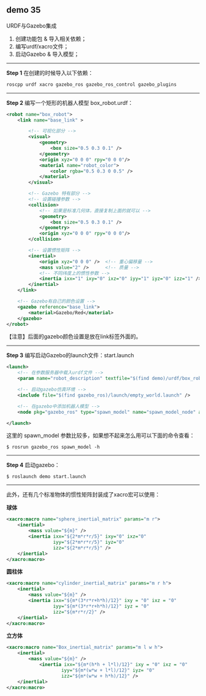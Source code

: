 ## demo 35
URDF与Gazebo集成
1. 创建功能包 & 导入相关依赖；
2. 编写urdf/xacro文件；
3. 启动Gazebo & 导入模型；

-----

**Step 1**
在创建的时候导入以下依赖：
```txt
roscpp urdf xacro gazebo_ros gazebo_ros_control gazebo_plugins
```

----

**Step 2**
编写一个矩形的机器人模型 box_robot.urdf：
```xml
<robot name="box_robot">
    <link name="base_link" >

        <!-- 可视化部分 -->
        <visual>
            <geometry>
                <box size="0.5 0.3 0.1" />
            </geometry>
            <origin xyz="0 0 0" rpy="0 0 0"/>
            <material name="robot_color">
                <color rgba="0.5 0.3 0 0.5" />
            </material>
        </visual>

        <!-- Gazebo 特有部分 -->
        <!-- 设置碰撞参数 -->
        <collision>
            <!-- 如果是标准几何体，直接复制上面的就可以 -->
            <geometry>
                <box size="0.5 0.3 0.1" />
            </geometry>
            <origin xyz="0 0 0" rpy="0 0 0"/>
        </collision>

        <!-- 设置惯性矩阵 -->
        <inertial>
            <origin xyz="0 0 0" />  <!-- 重心偏移量 -->
            <mass value="2" />      <!-- 质量 -->
            <!-- 不同纬度上的惯性参数 -->
            <inertia ixx="1" ixy="0" ixz="0" iyy="1" iyz="0" izz="1" />
        </inertial>
    </link>

    <!-- Gazebo有自己的颜色设置 -->
    <gazebo reference="base_link">
        <material>Gazebo/Red</material>
    </gazebo>
</robot>
```
【注意】后面的gazebo颜色设置是放在link标签外面的。

---
**Step 3** 
编写启动Gazebo的launch文件：start.launch
```xml
<launch>
    <!-- 在参数服务器中载入urdf文件 -->
    <param name="robot_description" textfile="$(find demo)/urdf/box_robot.urdf"/>

    <!-- 启动gazebo仿真环境 -->
    <include file="$(find gazebo_ros)/launch/empty_world.launch" />

    <!-- 在gazebo中添加机器人模型 -->
    <node pkg="gazebo_ros" type="spawn_model" name="spawn_model_node" args="-urdf -model box -param robot_description" />

</launch>
```
这里的 spawn_model 参数比较多，如果想不起来怎么用可以下面的命令查看：
```shell
$ rosrun gazebo_ros spawn_model -h
```

----
**Step 4**
启动gazebo：
```shell
$ roslaunch demo start.launch
```

---

此外，还有几个标准物体的惯性矩阵封装成了xacro宏可以使用：

**球体**
```xml
<xacro:macro name="sphere_inertial_matrix" params="m r">
    <inertial>
        <mass value="${m}" />
        <inertia ixx="${2*m*r*r/5}" ixy="0" ixz="0"
                 iyy="${2*m*r*r/5}" iyz="0" 
                 izz="${2*m*r*r/5}" />
    </inertial>
</xacro:macro>
```

**圆柱体**
```xml
<xacro:macro name="cylinder_inertial_matrix" params="m r h">
    <inertial>
        <mass value="${m}" />
        <inertia ixx="${m*(3*r*r+h*h)/12}" ixy = "0" ixz = "0"
                 iyy="${m*(3*r*r+h*h)/12}" iyz = "0"
                 izz="${m*r*r/2}" /> 
    </inertial>
</xacro:macro>
```

**立方体**
```xml
<xacro:macro name="Box_inertial_matrix" params="m l w h">
    <inertial>
        <mass value="${m}" />
            <inertia ixx="${m*(h*h + l*l)/12}" ixy = "0" ixz = "0"
                    iyy="${m*(w*w + l*l)/12}" iyz= "0"
                    izz="${m*(w*w + h*h)/12}" />
    </inertial>
</xacro:macro>
```
